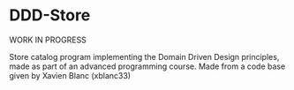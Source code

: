 # DDD-Store
WORK IN PROGRESS

Store catalog program implementing the Domain Driven Design principles, made as part of an advanced programming course.
Made from a code base given by Xavien Blanc (xblanc33)

